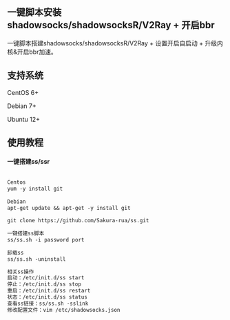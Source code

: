 一键脚本安装shadowsocks/shadowsocksR/V2Ray + 开启bbr
---

一键脚本搭建shadowsocks/shadowsocksR/V2Ray + 设置开启自启动 + 升级内核&开启bbr加速。


## 支持系统

CentOS 6+

Debian 7+

Ubuntu 12+

## 使用教程

#### 一键搭建ss/ssr

```markdown

Centos  
yum -y install git
  
Debian  
apt-get update && apt-get -y install git  
  
git clone https://github.com/Sakura-rua/ss.git  
  
一键搭建ss脚本  
ss/ss.sh -i password port  
  
卸载ss  
ss/ss.sh -uninstall

相关ss操作  
启动：/etc/init.d/ss start  
停止：/etc/init.d/ss stop  
重启：/etc/init.d/ss restart  
状态：/etc/init.d/ss status  
查看ss链接：ss/ss.sh -sslink  
修改配置文件：vim /etc/shadowsocks.json

```

